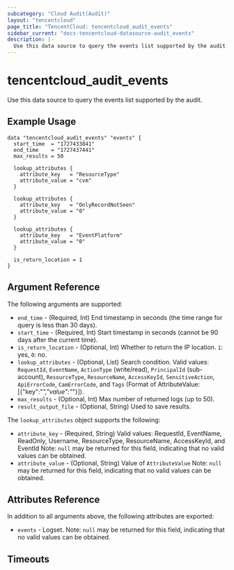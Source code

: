 ```yaml
---
subcategory: "Cloud Audit(Audit)"
layout: "tencentcloud"
page_title: "TencentCloud: tencentcloud_audit_events"
sidebar_current: "docs-tencentcloud-datasource-audit_events"
description: |-
  Use this data source to query the events list supported by the audit.
---
```


# tencentcloud_audit_events

Use this data source to query the events list supported by the audit.

## Example Usage

```hcl
data "tencentcloud_audit_events" "events" {
  start_time  = "1727433841"
  end_time    = "1727437441"
  max_results = 50

  lookup_attributes {
    attribute_key   = "ResourceType"
    attribute_value = "cvm"
  }

  lookup_attributes {
    attribute_key   = "OnlyRecordNotSeen"
    attribute_value = "0"
  }

  lookup_attributes {
    attribute_key   = "EventPlatform"
    attribute_value = "0"
  }

  is_return_location = 1
}
```

## Argument Reference

The following arguments are supported:

* `end_time` - (Required, Int) End timestamp in seconds (the time range for query is less than 30 days).
* `start_time` - (Required, Int) Start timestamp in seconds (cannot be 90 days after the current time).
* `is_return_location` - (Optional, Int) Whether to return the IP location. `1`: yes, `0`: no.
* `lookup_attributes` - (Optional, List) Search condition. Valid values: `RequestId`, `EventName`, `ActionType` (write/read), `PrincipalId` (sub-account), `ResourceType`, `ResourceName`, `AccessKeyId`, `SensitiveAction`, `ApiErrorCode`, `CamErrorCode`, and `Tags` (Format of AttributeValue: [{"key":"*","value":"*"}]).
* `max_results` - (Optional, Int) Max number of returned logs (up to 50).
* `result_output_file` - (Optional, String) Used to save results.

The `lookup_attributes` object supports the following:

* `attribute_key` - (Required, String) Valid values: RequestId, EventName, ReadOnly, Username, ResourceType, ResourceName, AccessKeyId, and EventId
Note: `null` may be returned for this field, indicating that no valid values can be obtained.
* `attribute_value` - (Optional, String) Value of `AttributeValue`
Note: `null` may be returned for this field, indicating that no valid values can be obtained.

## Attributes Reference

In addition to all arguments above, the following attributes are exported:

* `events` - Logset. Note: `null` may be returned for this field, indicating that no valid values can be obtained.


## Timeouts

<no value>


